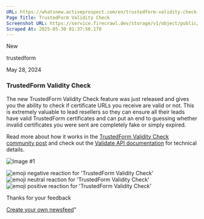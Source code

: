 ```yaml
---
URL: https://whatsnew.activeprospect.com/en/trustedform-validity-check-kvvwuNeZ
Page Title: TrustedForm Validity Check
Screenshot URL: https://service.firecrawl.dev/storage/v1/object/public/media/screenshot-075b6565-cd89-471f-bf9e-b895c10c1b7e.png
Scraped At: 2025-05-30 01:37:50.170
---
```

New






trustedform



May 28, 2024

### TrustedForm Validity Check

The new TrustedForm Validity Check feature was just released and gives you the ability to check if certificate URLs you receive are valid or not. This is extremely valuable to lead resellers so they can ensure all their leads have valid TrustedForm certificates and can put an end to guessing whether invalid certificates you were sent are completely fake or simply expired.

Read more about how it works in the [TrustedForm Validity Check community post](https://community.activeprospect.com/posts/5412855-trustedform-validity-check) and check out the [Validate API documentation](https://developers.activeprospect.com/docs/trustedform/validating-certificates/) for technical details.

![Image #1](https://app.getbeamer.com/pictures?id=382173-77-9cO-_vV_vv70J77-977-977-977-977-977-977-977-977-9eO-_vUbvv71qaDUsfmgpae-_vSUoNGU.&v=4)

![emoji negative reaction for 'TrustedForm Validity Check'](https://app.getbeamer.com/images/emojiNeg.svg)![emoji neutral reaction for 'TrustedForm Validity Check'](https://app.getbeamer.com/images/emojiNeut.svg)![emoji positive reaction for 'TrustedForm Validity Check'](https://app.getbeamer.com/images/emojiPos.svg)

Thanks for your feedback

[Create your own newsfeed](https://www.getbeamer.com/?ref=watermark_MErKJCnu12412_public&company=ActiveProspect&watermarkRef=create&utm_term=MErKJCnu12412&utm_content=ActiveProspect&utm_source=standalone&utm_medium=footer&utm_campaign=create)"

